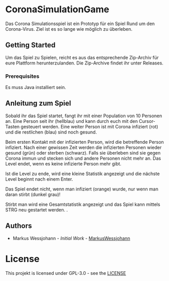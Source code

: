 # CoronaSimulationGame

Das Corona Simulationsspiel ist ein Prototyp für ein Spiel Rund um den Corona-Virus.
Ziel ist es so lange wie möglich zu überleben.

## Getting Started

Um das Spiel zu Spielen, reicht es aus das entsprechende Zip-Archiv für eure Plattform herunterzulanden.
Die Zip-Archive findet ihr unter Releases.

### Prerequisites

Es muss Java installiert sein.

## Anleitung zum Spiel

Sobald ihr das Spiel startet, fangt ihr mit einer Population von 10 Personen an. Eine Person seit ihr (hellblau) und kann durch euch mit den Cursor-Tasten gesteuert werden.
Eine weiter Person ist mit Corona infiziert (rot) und die restlichen (blau) sind noch gesund.

Beim ersten Kontakt mit der infizierten Person, wird die betreffende Person infiziert.
Nach einer gewissen Zeit werden die infizierten Personen wieder gesund (grün) oder sterben (schwarz).
Falls sie überleben sind sie gegen Corona immun und stecken sich und andere Personen nicht mehr an.
Das Level endet, wenn es keine infizierte Person mehr gibt.

Ist die Level zu ende, wird eine kleine Statistik angezeigt und die nächste Level beginnt nach einem Enter.

Das Spiel endet nicht, wenn man infiziert (orange) wurde, nur wenn man daran stirbt (dunkel grau)!

Stirbt man wird eine Gesamtstatistik angezeigt und das Spiel kann mittels STRG neu gestartet werden.
.
## Authors

* Markus Wessjohann - *Initial Work* - [MarkusWessjohann](https://github.com/MarkusWessjohann)

# License

This projekt is licensed under GPL-3.0 - see the [LICENSE](https://github.com/MarkusWessjohann/CoronaSimulationGame/blob/master/LICENSE)

